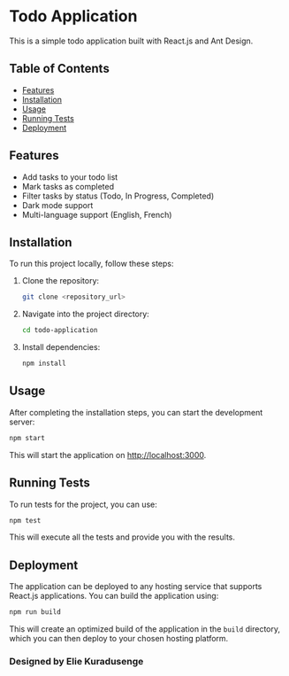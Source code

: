 # Todo Application

This is a simple todo application built with React.js and Ant Design.

## Table of Contents

- [Features](#features)
- [Installation](#installation)
- [Usage](#usage)
- [Running Tests](#running-tests)
- [Deployment](#deployment)

## Features

- Add tasks to your todo list
- Mark tasks as completed
- Filter tasks by status (Todo, In Progress, Completed)
- Dark mode support
- Multi-language support (English, French)

## Installation

To run this project locally, follow these steps:

1. Clone the repository:

    ```bash
    git clone <repository_url>
    ```

2. Navigate into the project directory:

    ```bash
    cd todo-application
    ```

3. Install dependencies:

    ```bash
    npm install
    ```

## Usage

After completing the installation steps, you can start the development server:

```bash
npm start
```

This will start the application on [http://localhost:3000](http://localhost:3000).

## Running Tests

To run tests for the project, you can use:

```bash
npm test
```

This will execute all the tests and provide you with the results.

## Deployment

The application can be deployed to any hosting service that supports React.js applications. You can build the application using:

```bash
npm run build
```

This will create an optimized build of the application in the `build` directory, which you can then deploy to your chosen hosting platform.
### Designed by Elie Kuradusenge